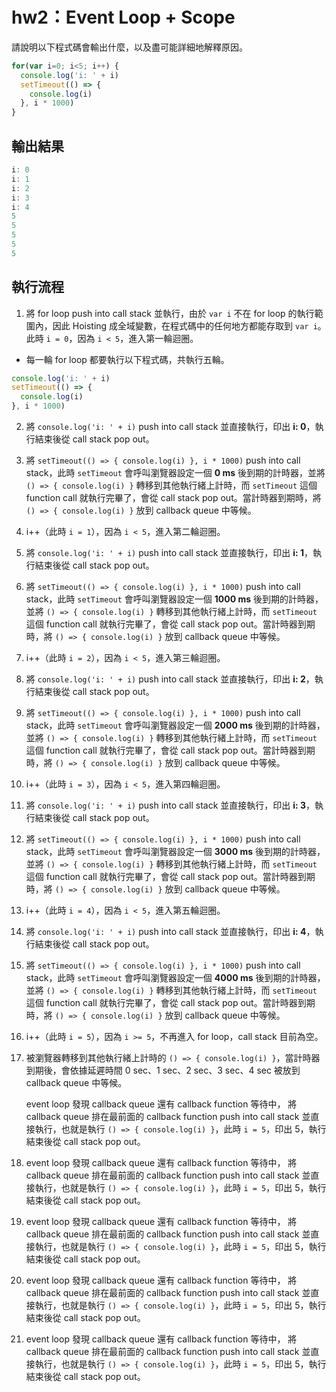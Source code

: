 # hw2：Event Loop + Scope

請說明以下程式碼會輸出什麼，以及盡可能詳細地解釋原因。

``` js
for(var i=0; i<5; i++) {
  console.log('i: ' + i)
  setTimeout(() => {
    console.log(i)
  }, i * 1000)
}
```

## 輸出結果

``` javascript
i: 0
i: 1
i: 2
i: 3
i: 4
5
5
5
5
5
```

## 執行流程

1. 將 for loop push into call stack 並執行，由於 `var i` 不在 for loop 的執行範圍內，因此 Hoisting 成全域變數，在程式碼中的任何地方都能存取到 `var i`。此時 `i = 0`，因為 `i < 5`，進入第一輪迴圈。
  
* 每一輪 for loop 都要執行以下程式碼，共執行五輪。

``` javascript
console.log('i: ' + i)
setTimeout(() => {
  console.log(i)
}, i * 1000)
```

2. 將 `console.log('i: ' + i)` push into call stack 並直接執行，印出 **i: 0**，執行結束後從 call stack pop out。

3. 將 `setTimeout(() => { console.log(i) }, i * 1000)` push into call stack，此時 `setTimeout` 會呼叫瀏覽器設定一個 **0 ms** 後到期的計時器，並將 `() => { console.log(i) }` 轉移到其他執行緒上計時，而  `setTimeout` 這個 function call 就執行完畢了，會從 call stack pop out。當計時器到期時，將 `() => { console.log(i) }` 放到 callback queue 中等候。

4. i++（此時 `i = 1`），因為 `i < 5`，進入第二輪迴圈。

5. 將 `console.log('i: ' + i)` push into call stack 並直接執行，印出 **i: 1**，執行結束後從 call stack pop out。

6. 將 `setTimeout(() => { console.log(i) }, i * 1000)` push into call stack，此時 `setTimeout` 會呼叫瀏覽器設定一個 **1000 ms** 後到期的計時器，並將 `() => { console.log(i) }` 轉移到其他執行緒上計時，而  `setTimeout` 這個 function call 就執行完畢了，會從 call stack pop out。當計時器到期時，將 `() => { console.log(i) }` 放到 callback queue 中等候。

7. i++（此時 `i = 2`），因為 `i < 5`，進入第三輪迴圈。

8. 將 `console.log('i: ' + i)` push into call stack 並直接執行，印出 **i: 2**，執行結束後從 call stack pop out。

9. 將 `setTimeout(() => { console.log(i) }, i * 1000)` push into call stack，此時 `setTimeout` 會呼叫瀏覽器設定一個 **2000 ms** 後到期的計時器，並將 `() => { console.log(i) }` 轉移到其他執行緒上計時，而  `setTimeout` 這個 function call 就執行完畢了，會從 call stack pop out。當計時器到期時，將 `() => { console.log(i) }` 放到 callback queue 中等候。

10. i++（此時 `i = 3`），因為 `i < 5`，進入第四輪迴圈。

11. 將 `console.log('i: ' + i)` push into call stack 並直接執行，印出 **i: 3**，執行結束後從 call stack pop out。

12. 將 `setTimeout(() => { console.log(i) }, i * 1000)` push into call stack，此時 `setTimeout` 會呼叫瀏覽器設定一個 **3000 ms** 後到期的計時器，並將 `() => { console.log(i) }` 轉移到其他執行緒上計時，而  `setTimeout` 這個 function call 就執行完畢了，會從 call stack pop out。當計時器到期時，將 `() => { console.log(i) }` 放到 callback queue 中等候。

13. i++（此時 `i = 4`），因為 `i < 5`，進入第五輪迴圈。

14. 將 `console.log('i: ' + i)` push into call stack 並直接執行，印出 **i: 4**，執行結束後從 call stack pop out。

15. 將 `setTimeout(() => { console.log(i) }, i * 1000)` push into call stack，此時 `setTimeout` 會呼叫瀏覽器設定一個 **4000 ms** 後到期的計時器，並將 `() => { console.log(i) }` 轉移到其他執行緒上計時，而  `setTimeout` 這個 function call 就執行完畢了，會從 call stack pop out。當計時器到期時，將 `() => { console.log(i) }` 放到 callback queue 中等候。

16. i++（此時 `i = 5`），因為 `i >= 5`，不再進入 for loop，call stack 目前為空。

17. 被瀏覽器轉移到其他執行緒上計時的 `() => { console.log(i) }`，當計時器到期後，會依據延遲時間 0 sec、1 sec、2 sec、3 sec、4 sec 被放到 callback queue 中等候。

    event loop 發現 callback queue 還有 callback function 等待中， 將 callback queue 排在最前面的 callback function push into call stack 並直接執行，也就是執行 `() => { console.log(i) }`，此時 `i = 5`，印出 5，執行結束後從 call stack pop out。

18. event loop 發現 callback queue 還有 callback function 等待中， 將 callback queue 排在最前面的 callback function push into call stack 並直接執行，也就是執行 `() => { console.log(i) }`，此時 `i = 5`，印出 5，執行結束後從 call stack pop out。

19. event loop 發現 callback queue 還有 callback function 等待中， 將 callback queue 排在最前面的 callback function push into call stack 並直接執行，也就是執行 `() => { console.log(i) }`，此時 `i = 5`，印出 5，執行結束後從 call stack pop out。

20. event loop 發現 callback queue 還有 callback function 等待中， 將 callback queue 排在最前面的 callback function push into call stack 並直接執行，也就是執行 `() => { console.log(i) }`，此時 `i = 5`，印出 5，執行結束後從 call stack pop out。

21. event loop 發現 callback queue 還有 callback function 等待中， 將 callback queue 排在最前面的 callback function push into call stack 並直接執行，也就是執行 `() => { console.log(i) }`，此時 `i = 5`，印出 5，執行結束後從 call stack pop out。
